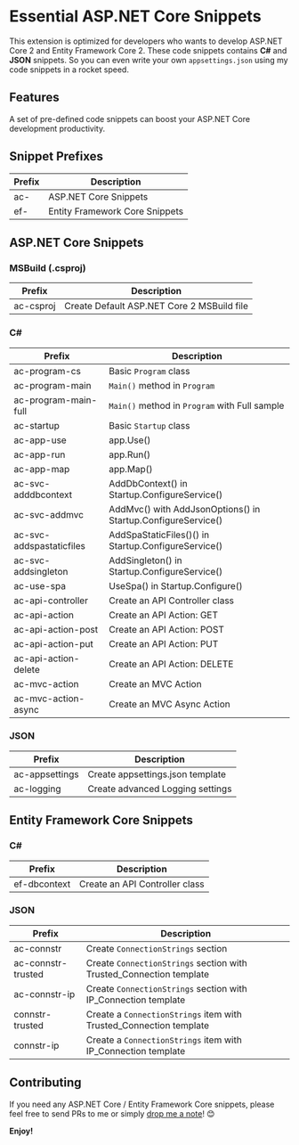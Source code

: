 # Essential ASP.NET Core Snippets

This extension is optimized for developers who wants to develop ASP.NET Core 2 and Entity Framework Core 2.  These code snippets contains **C#** and **JSON** snippets.  So you can even write your own `appsettings.json` using my code snippets in a rocket speed.

## Features

A set of pre-defined code snippets can boost your ASP.NET Core development productivity.

## Snippet Prefixes

| Prefix  | Description                    |
| ------- | -------------------------------|
| ac-     | ASP.NET Core Snippets          |
| ef-     | Entity Framework Core Snippets |

## ASP.NET Core Snippets

### MSBuild (.csproj)

| Prefix               | Description                                  |
| -------------------- | -------------------------------------------- |
| ac-csproj            | Create Default ASP.NET Core 2 MSBuild file   |

### C#

| Prefix                   | Description                                                  |
| ------------------------ | ------------------------------------------------------------ |
| ac-program-cs            | Basic `Program` class                                        |
| ac-program-main          | `Main()` method in `Program`                                 |
| ac-program-main-full     | `Main()` method in `Program` with Full sample                |
| ac-startup               | Basic `Startup` class                                        |
| ac-app-use               | app.Use()                                                    |
| ac-app-run               | app.Run()                                                    |
| ac-app-map               | app.Map()                                                    |
| ac-svc-adddbcontext      | AddDbContext() in Startup.ConfigureService()                 |
| ac-svc-addmvc            | AddMvc() with AddJsonOptions() in Startup.ConfigureService() |
| ac-svc-addspastaticfiles | AddSpaStaticFiles()() in Startup.ConfigureService()          |
| ac-svc-addsingleton      | AddSingleton() in Startup.ConfigureService()                 |
| ac-use-spa               | UseSpa() in Startup.Configure()                              |
| ac-api-controller        | Create an API Controller class                               |
| ac-api-action            | Create an API Action: GET                                    |
| ac-api-action-post       | Create an API Action: POST                                   |
| ac-api-action-put        | Create an API Action: PUT                                    |
| ac-api-action-delete     | Create an API Action: DELETE                                 |
| ac-mvc-action            | Create an MVC Action                                         |
| ac-mvc-action-async      | Create an MVC Async Action                                   |

### JSON

| Prefix               | Description                        |
| -------------------- | ---------------------------------- |
| ac-appsettings       | Create appsettings.json template   |
| ac-logging           | Create advanced Logging settings   |

## Entity Framework Core Snippets

### C#

| Prefix               | Description                    |
| -------------------- | -------------------------------|
| ef-dbcontext         | Create an API Controller class |

### JSON

| Prefix               | Description                                                         |
| -------------------- | ------------------------------------------------------------------- |
| ac-connstr           | Create `ConnectionStrings` section                                  |
| ac-connstr-trusted   | Create `ConnectionStrings` section with Trusted_Connection template |
| ac-connstr-ip        | Create `ConnectionStrings` section with IP_Connection template      |
| connstr-trusted      | Create a `ConnectionStrings` item with Trusted_Connection template  |
| connstr-ip           | Create a `ConnectionStrings` item with IP_Connection template       |

## Contributing

If you need any ASP.NET Core / Entity Framework Core snippets, please feel free to send PRs to me or simply [drop me a note](https://github.com/doggy8088/netcore-snippets/issues)! 😊

**Enjoy!**
